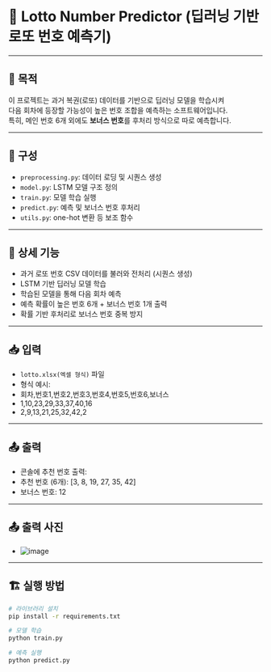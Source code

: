 # 🎯 Lotto Number Predictor (딥러닝 기반 로또 번호 예측기)

---

## 📌 목적

이 프로젝트는 과거 복권(로또) 데이터를 기반으로 딥러닝 모델을 학습시켜  
다음 회차에 등장할 가능성이 높은 번호 조합을 예측하는 소프트웨어입니다.  
특히, 메인 번호 6개 외에도 **보너스 번호**를 후처리 방식으로 따로 예측합니다.

---

## 📁 구성

- `preprocessing.py`: 데이터 로딩 및 시퀀스 생성
- `model.py`: LSTM 모델 구조 정의
- `train.py`: 모델 학습 실행
- `predict.py`: 예측 및 보너스 번호 후처리
- `utils.py`: one-hot 변환 등 보조 함수

---

## 🔧 상세 기능

- 과거 로또 번호 CSV 데이터를 불러와 전처리 (시퀀스 생성)
- LSTM 기반 딥러닝 모델 학습
- 학습된 모델을 통해 다음 회차 예측
- 예측 확률이 높은 번호 6개 + 보너스 번호 1개 출력
- 확률 기반 후처리로 보너스 번호 중복 방지

---

## 📥 입력

- `lotto.xlsx(엑셀 형식)` 파일
- 형식 예시:
- 회차,번호1,번호2,번호3,번호4,번호5,번호6,보너스
- 1,10,23,29,33,37,40,16
- 2,9,13,21,25,32,42,2

---

## 📤 출력

- 콘솔에 추천 번호 출력:
- 추천 번호 (6개): [3, 8, 19, 27, 35, 42]
- 보너스 번호: 12

---

## 📤 출력 사진

- ![image](https://github.com/user-attachments/assets/019c1fb0-d262-46a4-b56b-e5df84338d4e)

---

## 🏗️ 실행 방법

```bash
# 라이브러리 설치
pip install -r requirements.txt

# 모델 학습
python train.py

# 예측 실행
python predict.py
